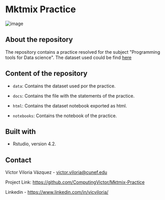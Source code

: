 # Mktmix  Practice
![image](https://user-images.githubusercontent.com/115224707/201351768-4d08cfd1-3bfe-47b7-833b-a1e87ab9264f.png) 

## About the repository

The repository contains a practice resolved for the subject "Programming tools for Data science". The dataset used could be find [here](https://www.kaggle.com/datasets/veer06b/marrket-mix-dataset)

## Content of the repository

- `data`: Contains the dataset used por the practice.

- `docs`: Contains the file with the statements of the practice.

- `html`: Contains the dataset notebook exported as html. 

- `notebooks`:  Contains the notebook of the practice.

## Built with 

- Rstudio, version 4.2.

## Contact

Víctor Viloria Vázquez - <victor.viloria@cunef.edu>

Project Link: <https://github.com/ComputingVictor/Mktmix-Practice>

Linkedin - <https://www.linkedin.com/in/vicviloria/>
